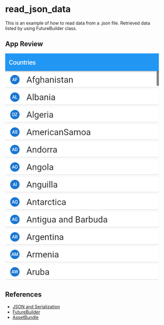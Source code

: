 # read_json_data

This is an example of how to read data from a .json file. Retrieved data listed by using FutureBuilder class.
 ## App Review
![](./assets/media/read_json_data.PNG)

## References
- [JSON and Serialization](https://docs.flutter.dev/development/data-and-backend/json)
- [FutureBuilder](https://api.flutter.dev/flutter/widgets/FutureBuilder-class.html)
- [AssetBundle](https://api.flutter.dev/flutter/services/AssetBundle-class.html)
